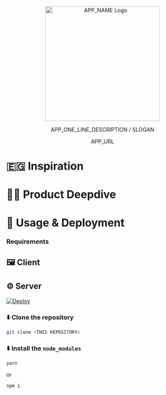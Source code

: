 <p align="center"><a href="APP_URL" target="_blank" rel="noopener noreferrer"><img width="300" src="APP_LOGO_URL" alt="APP_NAME Logo"></a></p>
<p align="center">
APP_ONE_LINE_DESCRIPTION / SLOGAN
</p>
<p align="center">
	APP_URL
</p>

# 🇪🇬 Inspiration

# 🏊‍♀️ Product Deepdive

# 🚀 Usage & Deployment

### Requirements

## 🖼 Client

## ⚙️ Server

[![Deploy](https://www.herokucdn.com/deploy/button.svg)](https://heroku.com/deploy)

### ⬇️ Clone the repository

```bash
git clone <THIS REPOSITORY>
```

### ⬇️ Install the `node_modules`

```
yarn
```

or

```
npm i
```
